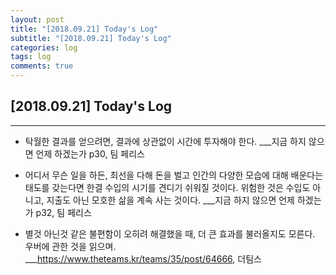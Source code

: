 ```yaml
---
layout: post
title: "[2018.09.21] Today's Log"
subtitle: "[2018.09.21] Today's Log"
categories: log
tags: log
comments: true
---
```


[2018.09.21] Today's Log
-------------

****

- 탁월한 결과를 얻으려면, 결과에 상관없이 시간에 투자해야 한다. ___지금 하지 않으면 언제 하겠는가 p30, 팀 페리스

- 어디서 무슨 일을 하든, 최선을 다해 돈을 벌고 인간의 다양한 모습에 대해 배운다는 태도를 갖는다면 한결 수입의 시기를 견디기 쉬워질 것이다.
위험한 것은 수입도 아니고, 지출도 아닌 모호한 삶을 계속 사는 것이다. ___지금 하지 않으면 언제 하겠는가 p32, 팀 페리스

- 별것 아닌것 같은 불편함이 오히려 해결했을 때, 더 큰 효과를 불러올지도 모른다.
우버에 관한 것을 읽으며. ___https://www.theteams.kr/teams/35/post/64666, 더팀스